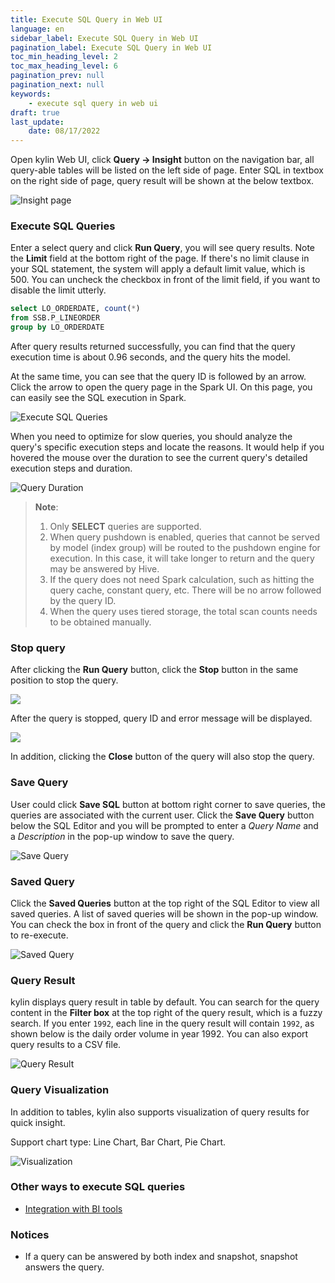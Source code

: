 ```yaml
---
title: Execute SQL Query in Web UI
language: en
sidebar_label: Execute SQL Query in Web UI
pagination_label: Execute SQL Query in Web UI
toc_min_heading_level: 2
toc_max_heading_level: 6
pagination_prev: null
pagination_next: null
keywords:
    - execute sql query in web ui
draft: true
last_update:
    date: 08/17/2022
---
```



Open  kylin Web UI, click **Query -> Insight** button on the navigation bar, all query-able tables will be listed on the left side of page. Enter SQL in textbox on the right side of page, query result will be shown at the below textbox.

![Insight page](images/insight/insight_list_tables.en.png)



### Execute SQL Queries

Enter a select query and click **Run Query**, you will see query results. Note the **Limit** field at the bottom right of the page. If there's no limit clause in your SQL statement, the system will apply a default limit value, which is 500. You can uncheck the checkbox in front of the limit field, if you want to disable the limit utterly.

```sql
select LO_ORDERDATE, count(*)
from SSB.P_LINEORDER
group by LO_ORDERDATE
```

After query results returned successfully, you can find that the query execution time is about 0.96 seconds, and the query hits the model.

At the same time, you can see that the query ID is followed by an arrow. Click the arrow to open the query page in the Spark UI. On this page, you can easily see the SQL execution in Spark.

![Execute SQL Queries](images/insight/insight_input_query.png)

When you need to optimize for slow queries, you should analyze the query's specific execution steps and locate the reasons. It would help if you hovered the mouse over the duration to see the current query's detailed execution steps and duration.

![Query Duration](images/insight/insight_step_duration1.png)

> **Note**:
>
> 1. Only **SELECT** queries are supported.
> 2. When query pushdown is enabled, queries that cannot be served by model (index group) will be routed to the pushdown engine for execution. In this case, it will take longer to return and the query may be answered by Hive.
> 3. If the query does not need Spark calculation, such as hitting the query cache, constant query, etc. There will be no arrow followed by the query ID.
> 4. When the query uses tiered storage, the total scan counts needs to be obtained manually.

### Stop query

After clicking the **Run Query** button, click the **Stop** button in the same position to stop the query.

![](images/insight/insight_stop_query.png)

After the query is stopped, query ID and error message will be displayed.

![](images/insight/insight_stop_query_result.png)


In addition, clicking the **Close** button of the query will also stop the query.

### Save Query

User could click **Save SQL** button at bottom right corner to save queries, the queries are associated with the current user. Click the **Save Query** button below the SQL Editor and you will be prompted to enter a *Query Name* and a *Description* in the pop-up window to save the query.

![Save Query](images/insight/insight_save_query.png)

### Saved Query
Click the **Saved Queries** button at the top right of the SQL Editor to view all saved queries. A list of saved queries will be shown in the pop-up window. You can check the box in front of the query and click the **Run Query** button to re-execute.

![Saved Query](images/insight/insight_list_history.png)



### Query Result

kylin displays query result in table by default. You can search for the query content in the **Filter box** at the top right of the query result, which is a fuzzy search. If you enter `1992`, each line in the query result will contain `1992`, as shown below is the daily order volume in year 1992. You can also export query results to a CSV file.

![Query Result](images/insight/insight_show_result.png)



### Query Visualization

In addition to tables, kylin also supports visualization of query results for quick insight.

Support chart type: Line Chart, Bar Chart, Pie Chart.

![Visualization](images/insight/insight_visualization.png)

### Other ways to execute SQL queries

- [Integration with BI tools](../../integration/intro.md)

### Notices

- If a query can be answered by both index and snapshot, snapshot answers the query.
